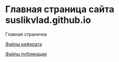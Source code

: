 # Главная страница сайта suslikvlad.github.io

Главная страничка

[Файлы реферата](my-report/)

[Файлы публикации](my-report-www/)
